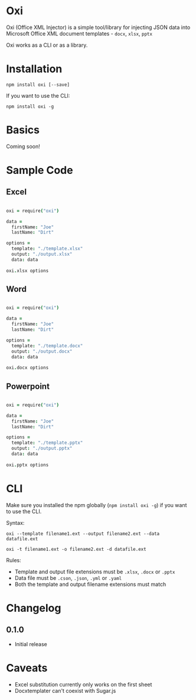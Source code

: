 # Oxi

Oxi (Office XML Injector) is a simple tool/library for injecting JSON data into Microsoft Office XML document templates - `docx`, `xlsx`, `pptx`

Oxi works as a CLI or as a library.

# Installation

`npm install oxi [--save]`

If you want to use the CLI:

`npm install oxi -g`

# Basics

Coming soon!


# Sample Code

## Excel

```coffeescript

oxi = require("oxi")

data =
  firstName: "Joe"
  lastName: "Dirt"

options =
  template: "./template.xlsx"
  output: "./output.xlsx"
  data: data
  
oxi.xlsx options 

```

## Word

```coffeescript

oxi = require("oxi")

data =
  firstName: "Joe"
  lastName: "Dirt"

options =
  template: "./template.docx"
  output: "./output.docx"
  data: data
  
oxi.docx options 

```

## Powerpoint

```coffeescript

oxi = require("oxi")

data =
  firstName: "Joe"
  lastName: "Dirt"

options =
  template: "./template.pptx"
  output: "./output.pptx"
  data: data
  
oxi.pptx options 

```



# CLI

Make sure you installed the npm globally (`npm install oxi -g`) if you want to use the CLI.

Syntax:

```
oxi --template filename1.ext --output filename2.ext --data datafile.ext

oxi -t filename1.ext -o filename2.ext -d datafile.ext
```

Rules:

* Template and output file extensions must be `.xlsx`, `.docx` or `.pptx`
* Data file must be `.cson`, `.json`, `.yml` or `.yaml`
* Both the template and output filename extensions must match


# Changelog

## 0.1.0

* Initial release


# Caveats

* Excel substitution currently only works on the first sheet
* Docxtemplater can't coexist with Sugar.js 

